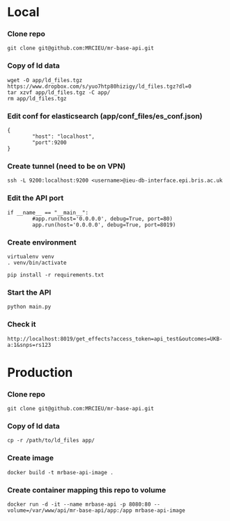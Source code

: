 # Local


### Clone repo

```
git clone git@github.com:MRCIEU/mr-base-api.git
```

### Copy of ld data
```
wget -O app/ld_files.tgz https://www.dropbox.com/s/yuo7htp80hizigy/ld_files.tgz?dl=0
tar xzvf app/ld_files.tgz -C app/
rm app/ld_files.tgz
```

### Edit conf for elasticsearch (app/conf_files/es_conf.json)
```
{
        "host": "localhost",
        "port":9200
}
```

### Create tunnel (need to be on VPN)
```
ssh -L 9200:localhost:9200 <username>@ieu-db-interface.epi.bris.ac.uk
```

### Edit the API port
```
if __name__ == "__main__":
        #app.run(host='0.0.0.0', debug=True, port=80)
        app.run(host='0.0.0.0', debug=True, port=8019)
```

### Create environment
```
virtualenv venv
. venv/bin/activate

pip install -r requirements.txt
```

### Start the API
```
python main.py
```

### Check it
```
http://localhost:8019/get_effects?access_token=api_test&outcomes=UKB-a:1&snps=rs123
```


# Production

### Clone repo

```
git clone git@github.com:MRCIEU/mr-base-api.git
```

### Copy of ld data
```
cp -r /path/to/ld_files app/
```

### Create image

```
docker build -t mrbase-api-image .
```

### Create container mapping this repo to volume

```
docker run -d -it --name mrbase-api -p 8080:80 --volume=/var/www/api/mr-base-api/app:/app mrbase-api-image
```
